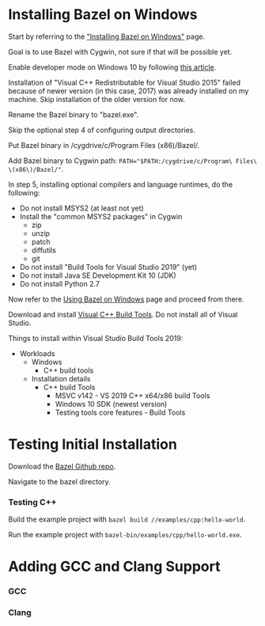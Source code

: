 # Installing Bazel on Windows

Start by referring to the ["Installing Bazel on Windows"](
    https://docs.bazel.build/versions/master/windows.html) page.

Goal is to use Bazel with Cygwin, not sure if that will be possible yet.

Enable developer mode on Windows 10 by following [this article](
    https://www.howtogeek.com/292914/WHAT-IS-DEVELOPER-MODE-IN-WINDOWS-10/).

Installation of "Visual C++ Redistributable for Visual Studio 2015" failed
because of newer version (in this case, 2017) was already installed on my
machine. Skip installation of the older version for now.

Rename the Bazel binary to "bazel.exe".

Skip the optional step 4 of configuring output directories.

Put Bazel binary in /cygdrive/c/Program Files (x86)/Bazel/.

Add Bazel binary to Cygwin path:
    `PATH="$PATH:/cygdrive/c/Program\ Files\ \(x86\)/Bazel/"`.

In step 5, installing optional compilers and language runtimes, do the
following:
* Do not install MSYS2 (at least not yet)
* Install the "common MSYS2 packages" in Cygwin
    * zip
    * unzip
    * patch
    * diffutils
    * git
* Do not install "Build Tools for Visual Studio 2019" (yet)
* Do not install Java SE Development Kit 10 (JDK)
* Do not install Python 2.7

Now refer to the [Using Bazel on Windows](
    https://docs.bazel.build/versions/master/windows.html) page and proceed
    from there.

Download and install [Visual C++ Build Tools](
    https://visualstudio.microsoft.com/downloads/#build-tools-for-visual-studio-2017).
    Do not install all of Visual Studio.

Things to install within Visual Studio Build Tools 2019:
* Workloads
    * Windows
        * C++ build tools
    * Installation details
        * C++ build Tools
            * MSVC v142 - VS 2019 C++ x64/x86 build Tools
            * Windows 10 SDK (newest version)
            * Testing tools core features - Build Tools


# Testing Initial Installation

Download the [Bazel Github repo](https://github.com/bazelbuild/bazel.git).

Navigate to the bazel directory.

### Testing C++

Build the example project with `bazel build //examples/cpp:hello-world`.

Run the example project with `bazel-bin/examples/cpp/hello-world.exe`.

# Adding GCC and Clang Support

### GCC

### Clang
